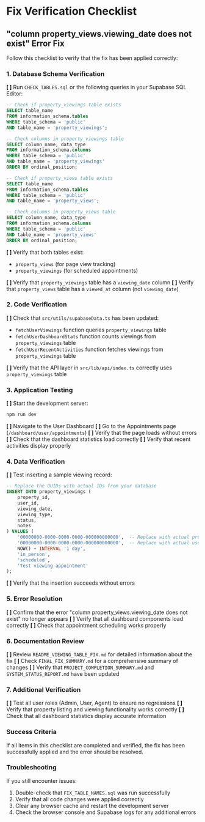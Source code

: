 # Fix Verification Checklist

## "column property_views.viewing_date does not exist" Error Fix

Follow this checklist to verify that the fix has been applied correctly:

### 1. Database Schema Verification

**[ ]** Run `CHECK_TABLES.sql` or the following queries in your Supabase SQL Editor:

```sql
-- Check if property_viewings table exists
SELECT table_name 
FROM information_schema.tables 
WHERE table_schema = 'public' 
AND table_name = 'property_viewings';

-- Check columns in property_viewings table
SELECT column_name, data_type 
FROM information_schema.columns 
WHERE table_schema = 'public' 
AND table_name = 'property_viewings'
ORDER BY ordinal_position;

-- Check if property_views table exists
SELECT table_name 
FROM information_schema.tables 
WHERE table_schema = 'public' 
AND table_name = 'property_views';

-- Check columns in property_views table
SELECT column_name, data_type 
FROM information_schema.columns 
WHERE table_schema = 'public' 
AND table_name = 'property_views'
ORDER BY ordinal_position;
```

**[ ]** Verify that both tables exist:
- `property_views` (for page view tracking)
- `property_viewings` (for scheduled appointments)

**[ ]** Verify that `property_viewings` table has a `viewing_date` column
**[ ]** Verify that `property_views` table has a `viewed_at` column (not `viewing_date`)

### 2. Code Verification

**[ ]** Check that `src/utils/supabaseData.ts` has been updated:
- `fetchUserViewings` function queries `property_viewings` table
- `fetchUserDashboardStats` function counts viewings from `property_viewings` table
- `fetchUserRecentActivities` function fetches viewings from `property_viewings` table

**[ ]** Verify that the API layer in `src/lib/api/index.ts` correctly uses `property_viewings` table

### 3. Application Testing

**[ ]** Start the development server:
```bash
npm run dev
```

**[ ]** Navigate to the User Dashboard
**[ ]** Go to the Appointments page (`/dashboard/user/appointments`)
**[ ]** Verify that the page loads without errors
**[ ]** Check that the dashboard statistics load correctly
**[ ]** Verify that recent activities display properly

### 4. Data Verification

**[ ]** Test inserting a sample viewing record:
```sql
-- Replace the UUIDs with actual IDs from your database
INSERT INTO property_viewings (
    property_id,
    user_id,
    viewing_date,
    viewing_type,
    status,
    notes
) VALUES (
    '00000000-0000-0000-0000-000000000000',  -- Replace with actual property ID
    '00000000-0000-0000-0000-000000000000',  -- Replace with actual user ID
    NOW() + INTERVAL '1 day',
    'in_person',
    'scheduled',
    'Test viewing appointment'
);
```

**[ ]** Verify that the insertion succeeds without errors

### 5. Error Resolution

**[ ]** Confirm that the error "column property_views.viewing_date does not exist" no longer appears
**[ ]** Verify that all dashboard components load correctly
**[ ]** Check that appointment scheduling works properly

### 6. Documentation Review

**[ ]** Review `README_VIEWING_TABLE_FIX.md` for detailed information about the fix
**[ ]** Check `FINAL_FIX_SUMMARY.md` for a comprehensive summary of changes
**[ ]** Verify that `PROJECT_COMPLETION_SUMMARY.md` and `SYSTEM_STATUS_REPORT.md` have been updated

### 7. Additional Verification

**[ ]** Test all user roles (Admin, User, Agent) to ensure no regressions
**[ ]** Verify that property listing and viewing functionality works correctly
**[ ]** Check that all dashboard statistics display accurate information

### Success Criteria

If all items in this checklist are completed and verified, the fix has been successfully applied and the error should be resolved.

### Troubleshooting

If you still encounter issues:

1. Double-check that `FIX_TABLE_NAMES.sql` was run successfully
2. Verify that all code changes were applied correctly
3. Clear any browser cache and restart the development server
4. Check the browser console and Supabase logs for any additional errors